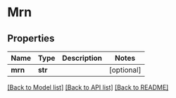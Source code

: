 # Mrn

## Properties
Name | Type | Description | Notes
------------ | ------------- | ------------- | -------------
**mrn** | **str** |  | [optional] 

[[Back to Model list]](../README.md#documentation-for-models) [[Back to API list]](../README.md#documentation-for-api-endpoints) [[Back to README]](../README.md)


